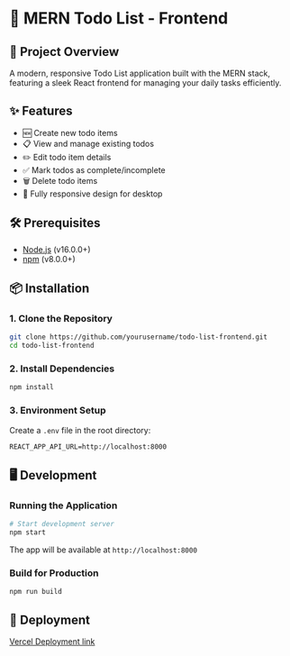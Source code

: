 # 📝 MERN Todo List - Frontend


## 🚀 Project Overview

A modern, responsive Todo List application built with the MERN stack, featuring a sleek React frontend for managing your daily tasks efficiently.

## ✨ Features

- 🆕 Create new todo items
- 📋 View and manage existing todos
- ✏️ Edit todo item details
- ✅ Mark todos as complete/incomplete
- 🗑️ Delete todo items
- 📱 Fully responsive design for desktop

## 🛠 Prerequisites

- [Node.js](https://nodejs.org/) (v16.0.0+)
- [npm](https://www.npmjs.com/) (v8.0.0+)

## 📦 Installation

### 1. Clone the Repository

```bash
git clone https://github.com/yourusername/todo-list-frontend.git
cd todo-list-frontend
```

### 2. Install Dependencies

```bash
npm install
```

### 3. Environment Setup

Create a `.env` file in the root directory:

```
REACT_APP_API_URL=http://localhost:8000
```

## 🖥️ Development

### Running the Application

```bash
# Start development server
npm start
```

The app will be available at `http://localhost:8000`

### Build for Production

```bash
npm run build
```

## 🚢 Deployment

[Vercel Deployment link](https://todo-client-livid.vercel.app/)

